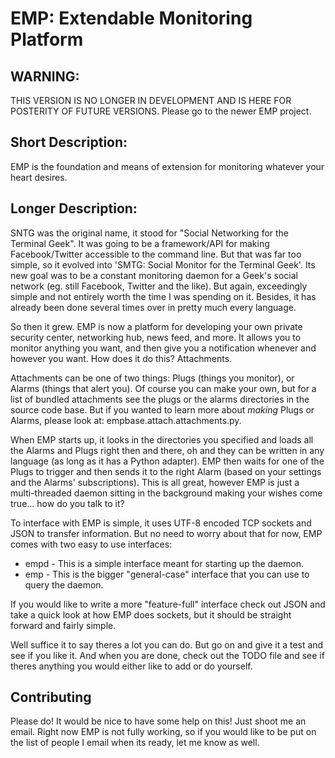 EMP: Extendable Monitoring Platform
==========================================

WARNING:
---------
THIS VERSION IS NO LONGER IN DEVELOPMENT AND IS HERE FOR POSTERITY OF FUTURE VERSIONS. 
Please go to the newer EMP project.


Short Description:
------------------

EMP is the foundation and means of extension for monitoring whatever your
heart desires.



Longer Description:
-----------------
SNTG was the original name, it stood for "Social Networking for the Terminal 
Geek". It was going to be a framework/API for making Facebook/Twitter 
accessible to the command line. But that was far too simple, so it evolved into 
'SMTG: Social Monitor for the Terminal Geek'. Its new goal was to be a constant 
monitoring daemon for a Geek's social network (eg. still Facebook, Twitter and 
the like). But again, exceedingly simple and not entirely worth the time I was 
spending on it. Besides, it has already been done several times over in pretty 
much every language.

So then it grew. EMP is now a platform for developing your own private security 
center, networking hub, news feed, and more. It allows you to monitor anything 
you want, and then give you a notification whenever and however you want. How 
does it do this? Attachments.

Attachments can be one of two things: Plugs (things you monitor), or Alarms 
(things that alert you). Of course you can make your own, but for a list of 
bundled attachments see the plugs or the alarms directories in the source code 
base. But if you wanted to learn more about *making* Plugs or Alarms, please 
look at: empbase.attach.attachments.py.

When EMP starts up, it looks in the directories you specified and loads all the 
Alarms and Plugs right then and there, oh and they can be written in any 
language (as long as it has a Python adapter). EMP then waits for one of the 
Plugs to trigger and then sends it to the right Alarm (based on your settings 
and the Alarms' subscriptions). This is all great, however EMP is just a 
multi-threaded daemon sitting in the background making your wishes come true... 
how do you talk to it?

To interface with EMP is simple, it uses UTF-8 encoded TCP sockets and JSON to 
transfer information. But no need to worry about that for now, EMP comes with 
two easy to use interfaces:

* empd - This is a simple interface meant for starting up the daemon.
* emp  - This is the bigger "general-case" interface that you can use to query the daemon.

If you would like to write a more "feature-full" interface check out JSON and 
take a quick look at how EMP does sockets, but it should be straight forward 
and fairly simple.

Well suffice it to say theres a lot you can do. But go on and give it a test 
and see if you like it. And when you are done, check out the TODO file and see
if theres anything you would either like to add or do yourself.


Contributing
------------
Please do! It would be nice to have some help on this! Just shoot me an email.
Right now EMP is not fully working, so if you would like to be put on the list
of people I email when its ready, let me know as well.

